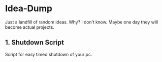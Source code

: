 # Idea-Dump
Just a landfill of random ideas. Why? I don't know.
Maybe one day they will become actual projects.


## 1. Shutdown Script

Script for easy timed shutdown of your pc.
